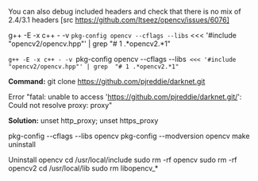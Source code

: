  You can also debug included headers and check that there is no mix of 2.4/3.1 headers [src https://github.com/Itseez/opencv/issues/6076]

g++ -E -x c++ - -v `pkg-config opencv --cflags --libs` <<< '#include "opencv2/opencv.hpp"' | grep  "# 1 .*opencv2.*1"

`g++ -E -x c++ - -v `pkg-config opencv --cflags --libs` <<< '#include "opencv2/opencv.hpp"' | grep  "# 1 .*opencv2.*1"`

<b>Command:</b> git clone https://github.com/pjreddie/darknet.git

Error "fatal: unable to access 'https://github.com/pjreddie/darknet.git/': Could not resolve proxy: proxy"

<b>Solution:</b> unset http_proxy; unset https_proxy


pkg-config --cflags --libs opencv
pkg-config --modversion opencv
make uninstall

Uninstall opencv
cd /usr/local/include
sudo rm -rf opencv
sudo rm -rf opencv2
cd /usr/local/lib
sudo rm libopencv_*
